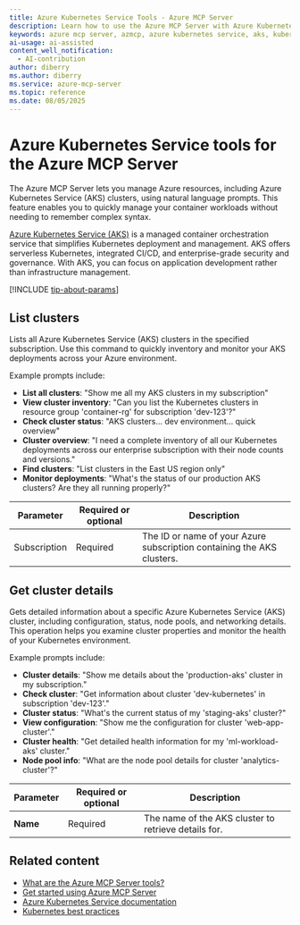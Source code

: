 ```yaml
---
title: Azure Kubernetes Service Tools - Azure MCP Server
description: Learn how to use the Azure MCP Server with Azure Kubernetes Service (AKS) to manage your Kubernetes clusters and containers.
keywords: azure mcp server, azmcp, azure kubernetes service, aks, kubernetes, containers
ai-usage: ai-assisted
content_well_notification: 
  - AI-contribution
author: diberry
ms.author: diberry
ms.service: azure-mcp-server
ms.topic: reference
ms.date: 08/05/2025
---
```


# Azure Kubernetes Service tools for the Azure MCP Server

The Azure MCP Server lets you manage Azure resources, including Azure Kubernetes Service (AKS) clusters, using natural language prompts. This feature enables you to quickly manage your container workloads without needing to remember complex syntax.

[Azure Kubernetes Service (AKS)](/azure/aks/intro-kubernetes) is a managed container orchestration service that simplifies Kubernetes deployment and management. AKS offers serverless Kubernetes, integrated CI/CD, and enterprise-grade security and governance. With AKS, you can focus on application development rather than infrastructure management.

[!INCLUDE [tip-about-params](../includes/tools/parameter-consideration.md)]


## List clusters

<!--
azmcp aks cluster list --subscription
-->

Lists all Azure Kubernetes Service (AKS) clusters in the specified subscription. Use this command to quickly inventory and monitor your AKS deployments across your Azure environment.

Example prompts include:

- **List all clusters**: "Show me all my AKS clusters in my subscription"
- **View cluster inventory**: "Can you list the Kubernetes clusters in resource group 'container-rg' for subscription 'dev-123'?"
- **Check cluster status**: "AKS clusters... dev environment... quick overview"
- **Cluster overview**: "I need a complete inventory of all our Kubernetes deployments across our enterprise subscription with their node counts and versions."
- **Find clusters**: "List clusters in the East US region only"
- **Monitor deployments**: "What's the status of our production AKS clusters? Are they all running properly?"


| Parameter | Required or optional | Description |
|-----------|-------------|-------------|
| Subscription | Required | The ID or name of your Azure subscription containing the AKS clusters. |

## Get cluster details

Gets detailed information about a specific Azure Kubernetes Service (AKS) cluster, including configuration, status, node pools, and networking details. This operation helps you examine cluster properties and monitor the health of your Kubernetes environment.

Example prompts include:

- **Cluster details**: "Show me details about the 'production-aks' cluster in my subscription."
- **Check cluster**: "Get information about cluster 'dev-kubernetes' in subscription 'dev-123'."
- **Cluster status**: "What's the current status of my 'staging-aks' cluster?"
- **View configuration**: "Show me the configuration for cluster 'web-app-cluster'."
- **Cluster health**: "Get detailed health information for my 'ml-workload-aks' cluster."
- **Node pool info**: "What are the node pool details for cluster 'analytics-cluster'?"

| Parameter | Required or optional | Description |
|-----------|-------------|-------------|
| **Name** | Required | The name of the AKS cluster to retrieve details for. |


## Related content

- [What are the Azure MCP Server tools?](index.md)
- [Get started using Azure MCP Server](../get-started.md)
- [Azure Kubernetes Service documentation](/azure/aks/)
- [Kubernetes best practices](/azure/aks/best-practices)
